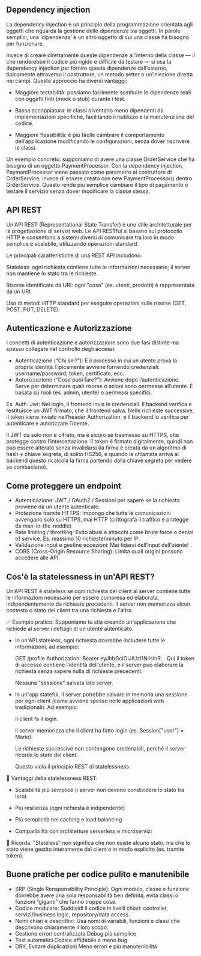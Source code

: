 ## Dependency injection
La dependency injection è un principio della programmazione orientata agli oggetti che riguarda la gestione delle dipendenze tra oggetti. In parole semplici, una ‘dipendenza’ è un altro oggetto di cui una classe ha bisogno per funzionare.

Invece di creare direttamente queste dipendenze all’interno della classe — il che renderebbe il codice più rigido e difficile da testare — si usa la dependency injection per fornire queste dipendenze dall’esterno, tipicamente attraverso il costruttore, un metodo setter o un’iniezione diretta nei campi.
Questo approccio ha diversi vantaggi:

- Maggiore testabilità: possiamo facilmente sostituire le dipendenze reali con oggetti finti (mock o stub) durante i test.

- Bassa accoppiatura: le classi diventano meno dipendenti da implementazioni specifiche, facilitando il riutilizzo e la manutenzione del codice.

- Maggiore flessibilità: è più facile cambiare il comportamento dell’applicazione modificando le configurazioni, senza dover riscrivere le classi.

Un esempio concreto: supponiamo di avere una classe OrderService che ha bisogno di un oggetto PaymentProcessor. Con la dependency injection, PaymentProcessor viene passato come parametro al costruttore di OrderService, invece di essere creato con new PaymentProcessor() dentro OrderService. Questo rende più semplice cambiare il tipo di pagamento o testare il servizio senza dover modificare la classe stessa.

## API REST 
Un'API REST (Representational State Transfer) è uno stile architetturale per la progettazione di servizi web. Le API RESTful si basano sul protocollo HTTP e consentono a sistemi diversi di comunicare tra loro in modo semplice e scalabile, utilizzando operazioni standard.

Le principali caratteristiche di una REST API includono:

Stateless: ogni richiesta contiene tutte le informazioni necessarie; il server non mantiene lo stato tra le richieste.

Risorse identificate da URI: ogni "cosa" (es. utenti, prodotti) è rappresentata da un URI.

Uso di metodi HTTP standard per eseguire operazioni sulle risorse (GET, POST, PUT, DELETE).

## Autenticazione e Autorizzazione
I concetti di autenticazione e autorizzazione sono due fasi distinte ma spesso collegate nel controllo degli accessi:

- Autenticazione (“Chi sei?”): È il processo in cui un utente prova la propria identità.Tipicamente avviene fornendo credenziali: username/password, token, certificato, ecc.
- Autorizzazione (“Cosa puoi fare?”): Avviene dopo l’autenticazione. Serve per determinare quali risorse o azioni sono permesse all’utente. È basata su ruoli (es. admin, utente) o permessi specifici.

Es. Auth. Jwt: Nel login, il frontend invia le credenziali. Il backend verifica e restituisce un JWT firmato, che il frontend salva. Nelle richieste successive, il token viene inviato nell’header Authorization, e il backend lo verifica per autenticare e autorizzare l’utente.

Il JWT da solo non è cifrato, ma è sicuro se trasmesso su HTTPS, che protegge contro l’intercettazione. Il token è firmato digitalmente, quindi non può essere alterato senza invalidarsi (la firma è creata da un algoritmo di hash + chiave segreta, di solito HS256, e quando la chiamata arriva al backend questo ricalcola la firma partendo dalla chiave segreta per vedere se combaciano).

## Come proteggere un endpoint
- Autenticazione: JWT / OAuth2 / Sessioni per sapere se la richiesta proviene da un utente autenticato.
- Protezione tramite HTTPS: Impongo che tutte le comunicazioni avvengano solo su HTTPS, mai HTTP (crittografa il traffico e protegge da man-in-the-middle)
- Rate limiting / throttling: Evito abusi e attacchi come brute force o denial of service. Es. massimo 10 richieste/minuto per IP.
-  Validazione input e gestine eccezioni: Mai fidarsi dell’input dell’utente!
- CORS (Cross-Origin Resource Sharing): Limita quali origini possono accedere alle API.

## Cos'è la statelessness in un'API REST?
Un'API REST è stateless se ogni richiesta del client al server contiene tutte le informazioni necessarie per essere compresa ed elaborata, indipendentemente da richieste precedenti.
Il server non memorizza alcun contesto o stato del client tra una richiesta e l'altra.

✅ Esempio pratico:
Supponiamo tu stia creando un'applicazione che richiede al server i dettagli di un utente autenticato.

- In un'API stateless, ogni richiesta dovrebbe includere tutte le informazioni, ad esempio:

    GET /profile
    Authorization: Bearer eyJhbGciOiJIUzI1NiIsInR...
    Qui il token di accesso contiene l’identità dell’utente, e il server può elaborare la richiesta senza sapere nulla di richieste precedenti.

    Nessuna "sessione" salvata lato server.

- In un'app stateful, il server potrebbe salvare in memoria una sessione per ogni client (come avviene spesso nelle applicazioni web tradizionali). Ad esempio:

    Il client fa il login.

    Il server memorizza che il client ha fatto login (es. Session["user"] = Mario).

    Le richieste successive non contengono credenziali, perché il server ricorda lo stato del client.

    Questo viola il principio REST di statelessness.

🔧 Vantaggi della statelessness REST:
- Scalabilità più semplice (i server non devono condividere lo stato tra loro)

- Più resilienza (ogni richiesta è indipendente)

- Più semplicità nel caching e load balancing

- Compatibilità con architetture serverless e microservizi

🧠 Ricorda:
"Stateless" non significa che non esiste alcuno stato, ma che lo stato viene gestito interamente dal client o in modo esplicito (es. tramite token).

## Buone pratiche per codice pulito e manutenibile
- SRP (Single Rensponsibility Principle): Ogni modulo, classe o funzione dovrebbe avere una sola responsabilità ben definita, evita classi o funzioni “giganti” che fanno troppe cose.
- Codice modulare: Suddividi il codice in livelli chiari: controller, servizi/business logic, repository/data access.
- Nomi chiari e descrittivi: Usa nomi di variabili, funzioni e classi che descrivono chiaramente il loro scopo.
- Gestione errori centralizzata	Debug più semplice
- Test automatici	Codice affidabile e meno bug
- DRY, Evitare duplicazioni	Meno errori e più manutenibilità

 